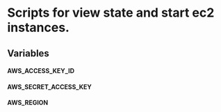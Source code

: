 # Scripts for view state and start ec2 instances.

## Variables
#### AWS_ACCESS_KEY_ID
#### AWS_SECRET_ACCESS_KEY
#### AWS_REGION
